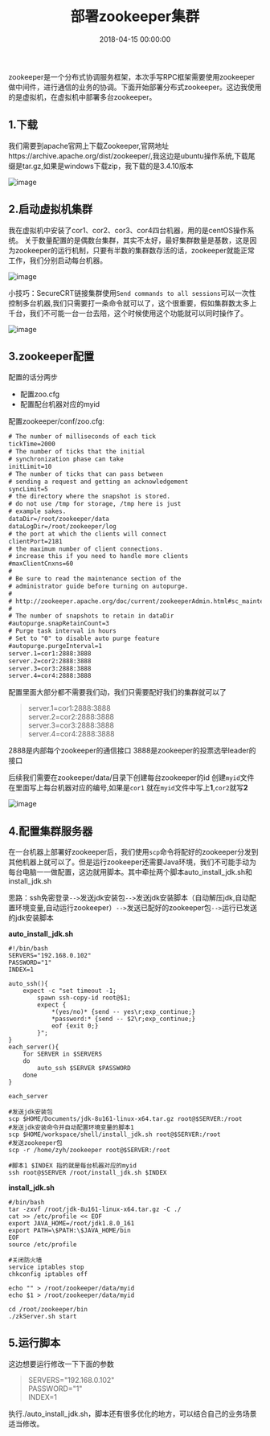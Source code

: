 ﻿---
layout: post
title: 部署zookeeper集群

date: 2018-04-15 00:00:00
categories: 大数据
tags: Zookeeper
---

zookeeper是一个分布式协调服务框架，本次手写RPC框架需要使用zookeeper做中间件，进行通信的业务的协调。下面开始部署分布式zookeeper。这边我使用的是虚拟机，在虚拟机中部署多台zookeeper。

## 1.下载

我们需要到apache官网上下载Zookeeper,官网地址https://archive.apache.org/dist/zookeeper/,我这边是ubuntu操作系统,下载尾缀是tar.gz,如果是windows下载zip，我下载的是3.4.10版本

![image](https://i.loli.net/2019/06/30/5d1856270d97217892.jpg)

## 2.启动虚拟机集群
我在虚拟机中安装了cor1、cor2、cor3、cor4四台机器，用的是centOS操作系统。 关于数量配置的是偶数台集群，其实不太好，最好集群数量是基数，这是因为zookeeper的运行机制，只要有半数的集群数存活的话，zookeeper就能正常工作，我们分别启动每台机器。

![image](https://i.loli.net/2019/06/30/5d1856289e2b063842.jpg)

小技巧：SecureCRT链接集群使用`Send commands to all sessions`可以一次性控制多台机器,我们只需要打一条命令就可以了，这个很重要，假如集群数太多上千台，我们不可能一台一台去陪，这个时候使用这个功能就可以同时操作了。

![image](https://i.loli.net/2019/06/30/5d18562a6620247005.jpg)

## 3.zookeeper配置

配置的话分两步
* 配置zoo.cfg
* 配置配台机器对应的myid

配置zookeeper/conf/zoo.cfg:

```xml
# The number of milliseconds of each tick
tickTime=2000
# The number of ticks that the initial 
# synchronization phase can take
initLimit=10
# The number of ticks that can pass between 
# sending a request and getting an acknowledgement
syncLimit=5
# the directory where the snapshot is stored.
# do not use /tmp for storage, /tmp here is just 
# example sakes.
dataDir=/root/zookeeper/data
dataLogDir=/root/zookeeper/log
# the port at which the clients will connect
clientPort=2181
# the maximum number of client connections.
# increase this if you need to handle more clients
#maxClientCnxns=60
#
# Be sure to read the maintenance section of the 
# administrator guide before turning on autopurge.
#
# http://zookeeper.apache.org/doc/current/zookeeperAdmin.html#sc_maintenance
#
# The number of snapshots to retain in dataDir
#autopurge.snapRetainCount=3
# Purge task interval in hours
# Set to "0" to disable auto purge feature
#autopurge.purgeInterval=1
server.1=cor1:2888:3888
server.2=cor2:2888:3888
server.3=cor3:2888:3888
server.4=cor4:2888:3888
```
配置里面大部分都不需要我们动，我们只需要配好我们的集群就可以了
> server.1=cor1:2888:3888   
> server.2=cor2:2888:3888    
> server.3=cor3:2888:3888    
> server.4=cor4:2888:3888    

2888是内部每个zookeeper的通信接口
3888是zookeeper的投票选举leader的接口

后续我们需要在zookeeper/data/目录下创建每台zookeeper的id
创建`myid`文件 在里面写上每台机器对应的编号,如果是`cor1` 就在`myid`文件中写上**1**,`cor2`就写**2**

![image](https://i.loli.net/2019/06/30/5d18562b8b94385411.jpg)

## 4.配置集群服务器

在一台机器上部署好zookeeper后，我们使用`scp`命令将配好的zookeeper分发到其他机器上就可以了。但是运行zookeeper还需要Java环境，我们不可能手动为每台电脑一一做配置，这边就用脚本。其中牵扯两个脚本auto_install_jdk.sh和install_jdk.sh

思路：ssh免密登录`-->`发送jdk安装包`-->`发送jdk安装脚本（自动解压jdk,自动配置环境变量,自动运行zookeeper）`-->`发送已配好的zookeeper包`-->`运行已发送的jdk安装脚本

**auto_install_jdk.sh**

```shell
#!/bin/bash
SERVERS="192.168.0.102"
PASSWORD="1"
INDEX=1

auto_ssh(){
	expect -c "set timeout -1;
        spawn ssh-copy-id root@$1;
        expect {
            *(yes/no)* {send -- yes\r;exp_continue;}
            *password:* {send -- $2\r;exp_continue;}
            eof {exit 0;}
        }";
}
each_server(){
    for SERVER in $SERVERS
    do
        auto_ssh $SERVER $PASSWORD
    done
}

each_server

#发送jdk安装包
scp $HOME/Documents/jdk-8u161-linux-x64.tar.gz root@$SERVER:/root
#发送jdk安装命令并自动配置环境变量的脚本1
scp $HOME/workspace/shell/install_jdk.sh root@$SERVER:/root
#发送zookeeper包
scp -r /home/zyh/zookeeper root@$SERVER:/root

#脚本1 $INDEX 指的就是每台机器对应的myid
ssh root@$SERVER /root/install_jdk.sh $INDEX
```

**install_jdk.sh**
```shell
#/bin/bash
tar -zxvf /root/jdk-8u161-linux-x64.tar.gz -C ./
cat >> /etc/profile << EOF
export JAVA_HOME=/root/jdk1.8.0_161
export PATH=\$PATH:\$JAVA_HOME/bin
EOF
source /etc/profile

#关闭防火墙
service iptables stop
chkconfig iptables off

echo "" > /root/zookeeper/data/myid
echo $1 > /root/zookeeper/data/myid

cd /root/zookeeper/bin
./zkServer.sh start
```

## 5.运行脚本

这边想要运行修改一下下面的参数
> SERVERS="192.168.0.102"  
> PASSWORD="1"  
> INDEX=1  

执行./auto_install_jdk.sh，脚本还有很多优化的地方，可以结合自己的业务场景适当修改。